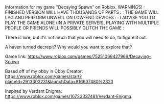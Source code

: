 Information for my game "Decaying Spawn" on Roblox.
WARNINGS! : FINISHED VERSION WILL HAVE THOUSANDS OF PARTS : : THE GAME WILL LAG AND PERFORM UNWELL ON LOW-END DEVICES : : I ADVISE YOU TO PLAY THE GAME ALONE (IN A PRIVATE SERVER), PLAYING WITH MULTIPLE PEOPLE OR FRIENDS WILL POSSIBLY GLITCH THE GAME :

There is lore, but it's not much that you will need to do, to figure it out.

A haven turned decrepit? Why would you want to explore that?

Game link: https://www.roblox.com/games/75251066427969/Decaying-Spawn

Based off of my obby in Obby Creator: https://www.roblox.com/games/start?placeId=2913303231&launchData=816637480%2323

Inspired by Verdant Enigma: https://www.roblox.com/games/16723337481/Verdant-Enigma
